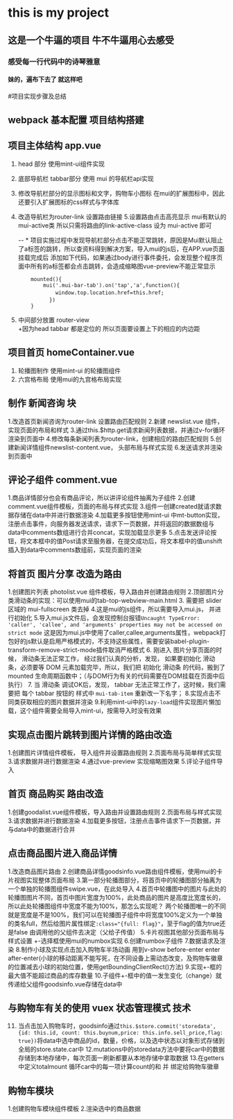 # this is my project
##  这是一个牛逼的项目 牛不牛逼用心去感受
### 感受每一行代码中的诗琴雅意
#### 妹的，遍布下去了 就这样吧

#项目实现步骤及总结
## webpack 基本配置 项目结构搭建
## 项目主体结构 app.vue
1. head 部分 使用mint-ui组件实现
2. 底部导航栏 tabbar部分  使用 mui 的导航栏api实现
3. 修改导航栏部分的显示图标和文字，购物车小图标 在mui的扩展图标中，因此还要引入扩展图标的css样式与字体库
4. 改造导航栏为router-link 设置路由链接
5.设置路由点击高亮显示 mui有默认的mui-active类  所以只需将路由的link-active-class 设为 mui-active 即可

	-- * 项目实施过程中发现导航栏部分点击不能正常跳转，原因是Mui默认阻止了a标签的跳转，所以查资料得到解决方案，导入mui的js后，在APP.vue页面挂载完成后 添加如下代码，如果通过body进行事件委托，会发现整个程序页面中所有的a标签都会点击跳转，会造成缩略图vue-preview不能正常显示
	```
		mounted(){       
			mui('.mui-bar-tab').on('tap','a',function(){
	　　　　　　	window.top.location.href=this.href;
	　　　　　　})
		}
	```
6. 中间部分放置 router-view  
	+因为head tabbar 都是定位的  所以页面要设置上下的相应的内边距

## 项目首页 homeContainer.vue
1. 轮播图制作 使用mint-ui 的轮播图组件
2. 六宫格布局 使用mui的九宫格布局实现

## 制作 新闻咨询 块
1.改造首页新闻咨询为router-link   设置路由匹配规则
2.新建 newslist.vue 组件， 实现页面的布局和样式
3.通过this.$http.get请求新闻列表数据，并通过v-for循环渲染到页面中
4.修改每条新闻列表为router-link，创建相应的路由匹配规则
5.创建新闻详情组件newslist-content.vue， 头部布局与样式实现
6.发送请求并渲染到页面中

## 评论子组件 comment.vue
1.商品详情部分也会有商品评论，所以讲评论组件抽离为子组件
2.创建comment.vue组件模板，页面的布局与样式实现
3.组件一创建created就请求数据存储在data中并进行数据渲染
4.加载更多按钮使用mint-ui 中mt-button实现，注册点击事件，向服务器发送请求，请求下一页数据，并将返回的数据数组与data中comments数组进行合并concat，实现加载显示更多
5.点击发送评论按钮，将文本框中的值Post请求至服务器，在提交成功后，将文本框中的值unshift 插入到data中comments数组前，实现页面的渲染
## 将首页 图片分享 改造为路由
1.创建图片列表 photolist.vue 组件模板，导入路由并创建路由规则
2.顶部图片分类滑动条的实现：可以使用mui的tab-top-webview-main.html
3. 需要把 slider 区域的 mui-fullscreen 类去掉
4.这是mui的js组件，所以需要导入mui.js， 并进行初始化
5.导入mui.js文件后，会发现控制台报错`Uncaught TypeError: 'caller', 'callee', and 'arguments' properties may not be accessed on strict mode`  这是因为mui.js中使用了caller,callee,arguments属性，webpack打包好的js默认是启用严格模式的，不支持这些属性，需要安装babel-plugin-transform-remove-strict-mode插件取消严格模式
6. 刚进入 图片分享页面的时候， 滑动条无法正常工作， 经过我们认真的分析，发现， 如果要初始化 滑动条，必须要等 DOM 元素加载完毕，所以，我们把 初始化 滑动条 的代码，搬到了 mounted 生命周期函数中；（与DOM行为有关的代码需要在DOM挂载在页面中后执行）
7. 当 滑动条 调试OK后，发现， tabbar 无法正常工作了，这时候，我们需要把 每个 tabbar 按钮的 样式中  `mui-tab-item` 重新改一下名字；
8.实现点击不同类获取相应的图片数据并渲染
9.利用mint-ui中的`lazy-load`组件实现图片懒加载，这个组件需要全局导入mint-ui，按需导入时没有效果
## 实现点击图片跳转到图片详情的路由改造
1.创建图片详情组件模板， 导入组件并设置路由规则
2.页面布局与简单样式实现
3.请求数据并进行数据渲染
4.通过vue-preview 实现缩略图效果
5.评论子组件导入

## 首页 商品购买 路由改造
1.创建goodalist.vue组件模板，导入路由并设置路由规则
2.页面布局与样式实现
3.请求数据并进行数据渲染
4.加载更多按钮，注册点击事件请求下一页数据，并与data中的数据进行合并
## 点击商品图片进入商品详情
1.改造商品图片路由
2.创建商品详情goodsinfo.vue路由组件模板，使用mui的卡片视图实现整体页面布局
3.第一部分轮播图部分，将首页中的轮播图部分抽离为一个单独的轮播图组件swipe.vue，在此处导入
4.首页中轮播图中的图片与此处的轮播图图片不同，首页中图片宽度为100%，此处商品的图片是高度比宽度长的，所以此处轮播图组件中宽度不能为100%，那怎么实现呢？   两个轮播图唯一的不同就是宽度是不是100%，我们可以在轮播图子组件中将宽度100%定义为一个单独的类名full，然后给图片属性绑定`:class="{full: flag}"`，至于flag的值为true还是false 由调用他的父组件去决定（父给子传值）
5.卡片视图其他部分页面布局与样式设置  +-选择框使用mui的numbox实现
6.创建numbox子组件
7.数据请求及渲染
8.制作小球及实现点击加入购物车半场动画 用到v-show before-enter enter after-enter(小球的移动距离不能写死，在不同设备上需动态改变，及购物车徽章的位置减去小球的初始位置，使用getBoundingClientRect()方法)
9.实现+-框的最大值不能超过商品的库存数量
10.子组件+-框中的值一发生变化（change）就传递给父组件goodsinfo.vue存储在data中
## 与购物车有关的使用 vuex 状态管理模式 技术
11. 当点击加入购物车时，goodsinfo通过`this.$store.commit('storedata',{id: this.id, count: this.buynum,price: this.info.sell_price,flag: true})`将data中选中商品的id，数量，价格，以及选中状态以对象形式存储到全局的store.state.car中
12.mutations中的storedata方法中要将car中的数据存储到本地存储中，每次页面一刷新都要从本地存储中拿取数据
13.在getters中定义totalmount 循环car中的每一项计算count的和 并 绑定给购物车徽章

## 购物车模块
1.创建购物车模块组件模板
2.渲染选中的商品数据
